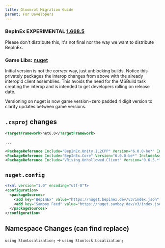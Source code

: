 ```yaml
---
title: Gloomrot Migration Guide
parent: For Developers
---
```


### BepInEx **EXPERIMENTAL** [1.668.5](https://github.com/decaprime/VRising-Modding/releases/tag/1.668.5) 
Please don't distribute this, it's not final nor the way we want to distribute BepInEx.


### Game Libs: [nuget](https://www.nuget.org/packages/VRising.Unhollowed.Client/)
Initial version is not the *correct* way, just unblocking builds. Notice this privately packages the interop changes from above with the already interop'd client assemblies. This avoids the need for the MSBuild task creating the interop and is intended to get developers rolling on release date. 

Versioning on nuget is now game version+zero padded 4 digit version to clarify updates between game versions.


## `.csproj` changes
```xml
<TargetFramework>net6.0</TargetFramework>

...

<PackageReference Include="BepInEx.Unity.IL2CPP" Version="6.0.0-be*" IncludeAssets="compile" />
<PackageReference Include="BepInEx.Core" Version="6.0.0-be*" IncludeAssets="compile" />
<PackageReference Include="VRising.Unhollowed.Client" Version="0.6.5.*" />

```

## `nuget.config`

```xml
<?xml version="1.0" encoding="utf-8"?>
<configuration>
  <packageSources>
    <add key="BepInEx" value="https://nuget.bepinex.dev/v3/index.json" />
    <add key="Samboy Feed" value="https://nuget.samboy.dev/v3/index.json" />
  </packageSources>
</configuration>
```

## Namespace Changes (can find replace)
`using StunLocalization;` -> `using Stunlock.Localization;`

